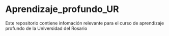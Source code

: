 # Aprendizaje_profundo_UR
Este repositorio contiene infomación relevante para el curso de aprendizaje profundo de la Universidad del Rosario
